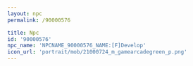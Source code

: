 ```yaml
---
layout: npc
permalink: /90000576

title: Npc
id: '90000576'
npc_name: 'NPCNAME_90000576_NAME:[F]Develop'
icon_url: 'portrait/mob/21000724_m_gamearcadegreen_p.png'
---
```

